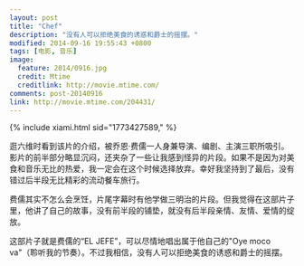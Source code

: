 ```yaml
---
layout: post
title: "Chef"
description: "没有人可以拒绝美食的诱惑和爵士的摇摆。"
modified: 2014-09-16 19:55:43 +0800
tags: [电影, 音乐]
image:
  feature: 2014/0916.jpg
  credit: Mtime
  creditlink: http://movie.mtime.com/
comments: post-20140916
link: http://movie.mtime.com/204431/
---
```


{% include xiami.html sid="1773427589," %}

逛六维时看到该片的介绍，被乔恩·费儒一人身兼导演、编剧、主演三职所吸引。影片的前半部分略显沉闷，还夹杂了一些让我感到怪异的片段。如果不是因为对美食和音乐无比的热爱，我一定会在这个时候选择放弃。幸好我坚持到了最后，没有错过后半段无比精彩的流动餐车旅行。

费儒其实不怎么会烹饪，片尾字幕时有他学做三明治的片段。但我觉得在这部片子里，他讲了自己的故事，没有前半段的铺垫，就没有后半段亲情、友情、爱情的绽放。

这部片子就是费儒的“EL JEFE”，可以尽情地唱出属于他自己的"Oye moco va"（聆听我的节奏）。不过我相信，没有人可以拒绝美食的诱惑和爵士的摇摆。
